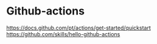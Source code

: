 # Github-actions
https://docs.github.com/pt/actions/get-started/quickstart<br>
https://github.com/skills/hello-github-actions
